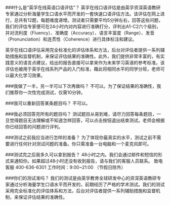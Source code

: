 ###什么是“英孚在线英语口语评估”？ 
英孚在线口语评估是由英孚资深英语教研专家通过分析海量学生口语水平而开发的一套快速口语评估方法。该评估在网上进行，总共有12题，每题难度递增。测试者只需要平均5分钟左右，回答这些问题，我们的评估专家便可在24小时内对内容进行准确打分，评判出A1-C2六个级别，并对流利度（Fluency）、准确度（Accuracy）、语言丰富度（Range）、发音（Pronunciation）和连贯性（Coherence）进行具体标注和建议。


英孚在线口语评估采用完全标准化的评估体系和方法，后台对评估者提供一系列辅助措施和监督机制，来保证评估结果的准确性。此外，我们提供非常丰富的，有实践意义的语言点建议，给出的报告直接可以拿来作为未来学习英语的参考标准。该评估也被用于英孚在线系列产品的入门标准，藉此将相同水平的同学分班，老师可以最大化学习效果。

###我做了一半，另一半可以下次再做吗？
不可以。为了保证结果的准确性，我们推荐你一次性完成测试，仅需10分钟。

###我可以重新回答某条题目吗？
不可以。

###我必须回答完所有的题目吗？
测试题目从易到难，请尽力回答每条题目，一旦觉得题目无法理解或不知道怎样回答，可以点击按钮退出结束测试。老师会根据你已经回答的问题进行评判。

###测试之前我应当进行怎样的准备？ 
为了体现你最真实的水平，测试之前不需要进行任何针对测试问题的准备。你只需准备一台电脑和一个麦克风即可。

###测试完之后我多久可以拿到报告？ 
48小时之内。我们会通过邮件和短信的形式来通知你。如果超过48小时还没有收到报告，请与我们的客服人员联系。
致电客服 400-636-6301 
工作时间：9:00~21:00 （节假日除外）

###你们的测试准吗？ 
我们的测试是由英孚教育全球研发中心的资深英语教研专家通过分析海量学生口语水平而开发的，前期经历了严格的学术测试。我们的测试采用完全标准化的评估体系和方法，后台对评估者提供一系列辅助措施和监督机制，来保证评估结果的准确性。